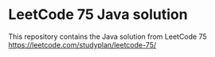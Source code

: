 # LeetCode 75 Java solution
This repository contains the Java solution from LeetCode 75 https://leetcode.com/studyplan/leetcode-75/

